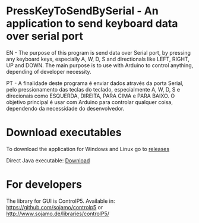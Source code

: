 # PressKeyToSendBySerial - An application to send keyboard data over serial port

EN - The purpose of this program is send data over Serial port, by pressing any keyboard keys, especially A, W, D, S and directionals like LEFT, RIGHT, UP and DOWN. The main purpose is to use with Arduino to control anything, depending of developer necessity.

PT - A finalidade deste programa é enviar dados através da porta Serial, pelo pressionamento das teclas do teclado, especialmente A, W, D, S e direcionais como ESQUERDA, DIREITA, PARA CIMA e PARA BAIXO. O objetivo principal é usar com Arduino para controlar qualquer coisa, dependendo da necessidade do desenvolvedor.

# Download executables
To download the application for Windows and Linux go to [releases](https://github.com/sostenesg7/PressKeyToSendBySerial/tree/master/releases)

Direct Java executable: [Download](https://github.com/sostenesg7/PressKeyToSendBySerial/blob/master/releases/PressKeyboardToSendBySerial%5BPREFERENCIAL%5D.jar)

# For developers
The library for GUI is ControlP5.
Available in: https://github.com/sojamo/controlp5 or http://www.sojamo.de/libraries/controlP5/
